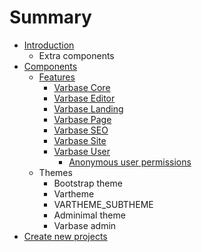 # Summary

* [Introduction](README.md)
    * Extra components
* [Components](chapter1.md)
    * [Features](features.md)
        * [Varbase Core](varbase-core.md)
        * [Varbase Editor](varbase-editor.md)
        * [Varbase Landing](varbase-landing.md)
        * [Varbase Page](varbase-page.md)
        * [Varbase SEO](varbase-seo.md)
        * [Varbase Site](varbase-site.md)
        * [Varbase User](varbase-user.md)
            * [Anonymous user permissions](anonymous-user-permissions.md)
    * Themes
        * Bootstrap theme
        * Vartheme
        * VARTHEME\_SUBTHEME
        * Adminimal theme
        * Varbase admin
* [Create new projects](features.md)

